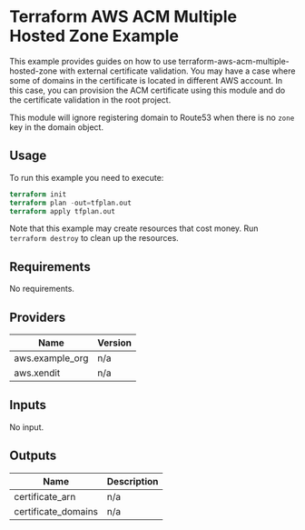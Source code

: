 # Terraform AWS ACM Multiple Hosted Zone Example

This example provides guides on how to use terraform-aws-acm-multiple-hosted-zone with external certificate validation.
You may have a case where some of domains in the certificate is located in different AWS account.
In this case, you can provision the ACM certificate using this module and do the certificate validation in the root project.

This module will ignore registering domain to Route53 when there is no `zone` key in the domain object.

## Usage 

To run this example you need to execute:

```terraform
terraform init
terraform plan -out=tfplan.out
terraform apply tfplan.out
```

Note that this example may create resources that cost money.
Run `terraform destroy` to clean up the resources.

## Requirements

No requirements.

## Providers

| Name | Version |
|------|---------|
| aws.example\_org | n/a |
| aws.xendit | n/a |

## Inputs

No input.

## Outputs

| Name | Description |
|------|-------------|
| certificate\_arn | n/a |
| certificate\_domains | n/a |

